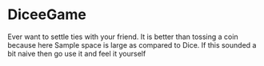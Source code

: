 # DiceeGame
Ever want to settle ties with your friend.
It is better than tossing a coin because here Sample space is large as compared to Dice.
If this sounded a bit naive then go use it and feel it yourself
